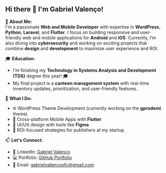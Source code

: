 ## Hi there 👋 I'm Gabriel Valenço!

🔧 **About Me:**  
I'm a passionate **Web and Mobile Developer** with expertise in **WordPress**, **Python**, **Laravel**, and **Flutter**. I focus on building responsive and user-friendly web and mobile applications for **Android** and **iOS**. Currently, I’m also diving into **cybersecurity** and working on exciting projects that combine **design** and **development** to maximize user experience and ROI.

🎓 **Education:**  
- I'm finishing my **Technology in Systems Analysis and Development (TDS)** degree this year! 🎓  
- My final project is a **canteen management system** with real-time inventory updates, prioritization, and user-friendly features.

💼 **What I Do:**  
- 🌐 WordPress Theme Development (currently working on the **gprodemi** theme)  
- 📱 Cross-platform Mobile Apps with **Flutter**  
- 🎨 UI/UX design with tools like **Figma**  
- 🔎 ROI-focused strategies for publishers at my startup  

📫 **Let's Connect:**  
- 💼 LinkedIn: [Gabriel Valenço](https://www.linkedin.com/in/gabriel-valen%C3%A7o-480b43276/)  
- 💻 Portfolio: [GitHub Portfolio](https://github.com/gabrielvalenco/curriculum/settings/pages)  
- 📧 Email: [gabrielvalencoofc@gmail.com](mailto:gabrielvalencoofc@gmail.com)
